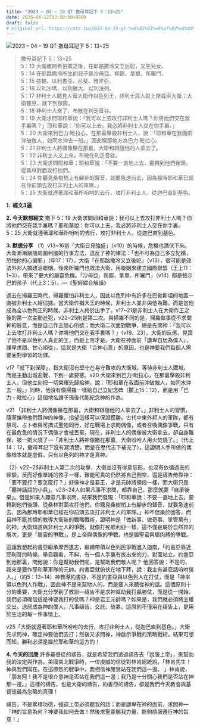 ```yaml
---
title: "2023 – 04 – 19 QT 撒母耳記下 5：13~25"
date: 2025-04-12T03:50:00+0800
draft: false
# original_url: https://cmtc.tw/2023-04-19-qt-%e6%92%92%e6%af%8d%e8%80%b3%e8%a8%98%e4%b8%8b-5%ef%bc%9a1325
---
```


![2023 – 04 – 19 QT 撒母耳記下 5：13\~25](/images/qt.jpg  "2023 – 04 – 19 QT 撒母耳記下 5：13\~25")

> 撒母耳記下 5：13\~25  
> 5：13 大衛離開希伯崙之後，在耶路撒冷又立后妃，又生兒女。  
> 5：14 在耶路撒冷所生的兒子是沙母亞、朔罷、拿單、所羅門、  
> 5：15 益轄、以利書亞、尼斐、雅非亞、  
> 5：16 以利沙瑪、以利雅大、以利法列。  
> 5：17 非利士人聽見人膏大衛作以色列王，非利士眾人就上來尋索大衛；大衛聽見，就下到保障。  
> 5：18 非利士人來了，布散在利乏音谷。  
> 5：19 大衛求問耶和華說：「我可以上去攻打非利士人嗎？你將他們交在我手裏嗎？」耶和華說：「你可以上去，我必將非利士人交在你手裏。」  
> 5：20 大衛來到巴力‧毗拉心，在那裏擊殺非利士人，說：「耶和華在我面前沖破敵人，如同水沖去一般。」因此稱那地方為巴力‧毗拉心。  
> 5：21 非利士人將偶像撇在那裏，大衛和跟隨他的人拿去了。  
> 5：22 非利士人又上來，布散在利乏音谷。  
> 5：23 大衛求問耶和華；耶和華說：「不要一直地上去，要轉到他們後頭，從桑林對面攻打他們。  
> 5：24 你聽見桑樹梢上有腳步的聲音，就要急速前去，因為那時耶和華已經在你前頭去攻打非利士人的軍隊。」  
> 5：25 大衛就遵著耶和華所吩咐的去行，攻打非利士人，從迦巴直到基色。

**1.  經文3遍**

**2. 今天默想經文**
撒下 5：19 大衛求問耶和華說：我可以上去攻打非利士人嗎？你將他們交在我手裏嗎？耶和華說：你可以上去，我必將非利士人交在你手裏。  
5：25 大衛就遵著耶和華所吩咐的去行，攻打非利士人，從迦巴直到基色。

**3. 默想分享**
（1）v13\~16當「大衛日見強盛」（v10）的時候，危機也潛伏下來。大衛漸漸跟隨周圍列國的行事方法，違反了神的律法：「也不可為自己多立妃嬪，恐怕他的心偏邪」（申17：17）。大衛「在耶路撒冷又立後妃」（v13），很可能是效法外邦人搞政治聯姻。後來所羅門也效法大衛，用聯姻來建立國際聯盟（王上11：1\~3），帶來了更大的屬靈危機。「沙母亞、朔罷、拿單、所羅門」（v14）都是拔示巴的孩子（代上3：5）。—《聖經綜合解讀》

過去在掃羅王時代，掃羅懼怕非利士人，因此以色列中有許多在巴勒斯坦的地區一直被非利士人給佔據。當大衛作猶大王的時候，非利士人並非與他為難，而是當他成為全以色列王的時候，非利士人終於出手了。v17\~21是非利士人在大衛作王之後的第一次主動進犯，v22\~25則是第二次。與掃羅不同的是，掃羅做事從不求問神的旨意，而是自己作主隨心所欲；而大衛二次面對戰爭，總是先問神：「我可以上去攻打非利士人嗎？你將他們交在我手裏嗎？」（v19、23）。大衛的反應，見證了他不是以色列人真正的王，而是上帝才是。大衛在神面前「謙卑自居為僕人」，謙卑求問、甘心順從」，這就是大衛「合神心意」的原因，也是神要我們每個人需要面對學習的功課。

v17「就下到保障」，指大衛沒有堅守在易守難攻的大衛城，等待非利士人圍城，而是主動出城迎戰，下到一處要塞。v20 大衛來到巴力‧毗拉心，在那裏擊殺非利士人，但他立刻把一切榮耀先歸給神，說：「耶和華在我面前沖破敵人，如同水沖去一般。」同時，他沒有像掃羅一樣給自己立紀念碑（撒上15：12），而是用「巴力・毗拉心」這個地名讓子孫後代能紀念神的作為。

v21 「非利士人將偶像撇在那裏，大衛和跟隨他的人拿去了。」非利士人的習慣，隨軍攜帶他們眾神的神像，指望這樣可以保證獲勝。古代中東外邦人的軍隊，都有祭司、占卜者與可擕式聖物同行，好在戰場上求問偶像，或者召喚偶像爭戰，只有在最危急的情況下偶像才會被丟棄。現在，非利士人的偶像被大衛拿去，卻自身難保，被一把火燒了—「非利士人將神像撇在那裏，大衛吩咐人用火焚燒了。」（代上14：12，撒母耳記下沒有寫清楚，而是在歷代志下補充了）。這證明人手所做的偶像根本就是虛假，只有以色列的神才是真神。

（2）v22\~25非利士人第二次的攻擊，大衛並沒有得意忘形，也沒有依循過去的經驗，反而好像單純的孩子一樣，難能可貴的仍然將自己倒空，還是禱告倚靠神：「要不要打？要怎麼打？」好像神才是君王，才是元帥將領段一樣，而大衛只是「聽神話語的小兵」。v23\~24人如果凡事不求問，都靠自己，那麼就要「自承後果」。但是如果人願意凡事求問，結果我們發現：「耶和華說：不要一直地上去，要轉到他們後頭，從桑林對面攻打他們。你聽見桑樹梢上有腳步的聲音，就要急速前去，因為那時耶和華已經在你前頭去攻打非利士人的軍隊。」神不但樂於回答，而且神不厭其煩的教導大衛新的戰略戰術，證明神是「做新事、做奇事、掌管萬有」的神。大衛知道與非利士人的爭戰，就像打死歌利亞一樣，這不僅是屬於自然界的層次，更是「屬靈的爭戰」，是上帝與偶像的爭戰，也是屬聖靈與屬肉體的爭戰。

這讓我想起約書亞繼承摩西遺志，繼續帶領以色列民爭戰進入迦南，「約書亞靠近耶利哥的時候，舉目觀看，不料，有一個人手裏有拔出來的刀，對面站立。約書亞到他那裏，問他說：你是幫助我們呢，是幫助我們敵人呢？ 他回答說：不是的，我來是要作耶和華軍隊的元帥。約書亞就俯伏在地下拜，說：我主有甚麼話吩咐僕人。」（約5：13\~14）神教導約書亞，不是約書亞與以色列人在打仗，而是「神率領以色列人作戰」，因此神不是來幫助人的，而是要人來聽從神的話。這個原則十分的重要，大衛充分學到了教訓—禱告不是求神幫助我打贏勝仗，而是從一開始，我們必須確信這是神要我打的仗嗎？神是君王元帥嗎？如果是，我們就必須將主權交出，退居成為神的僕人，凡事禱告、交託、倚靠。這原則不僅用在禱告上，更用於生活的每一件事情上。

v25「大衛就遵著耶和華所吩咐的去行，攻打非利士人，從迦巴直到基色。」大衛先求問神，確定神要他們去打；然後又求問神，神啟示爭戰的策略戰術，結果可想而知，勝利必須是屬於耶和華的這方的！

**4. 今天的回應**
許多基督徒的禱告，就是希望我們透過禱告去「說服上帝」，來幫助我的決定與作為。美國南北戰爭時，一位虔誠的信徒對林肯總統說，「林肯先生！神與我們同在。在這慘烈的戰爭中，我相信神確實站在我們這一邊。 」林肯說，「朋友阿！我不是很介意神是否站在我們這一邊；我乃是十分關心我們是否站在神那一邊。」這樣的禱告，也是大衛的禱告，約書亞的禱告，卻是我們今天教會與基督徒最為忽略的真理！

禱告，不是累積功德，強迫上帝必須聽我的話；而是謙卑在神的面前，求問神—「神的旨意為何？神要我如何去做！然後求聖靈賜我力量，能夠順服遵行神的旨意！」

